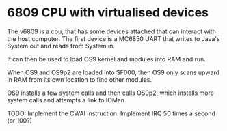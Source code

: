 6809 CPU with virtualised devices
=================================

The v6809 is a cpu, that has some devices attached that can interact
with the host computer.  The first device is a MC6850 UART that writes
to Java's System.out and reads from System.in.

It can then be used to load OS9 kernel and modules into RAM and run.

When OS9 and OS9p2 are loaded into $F000, then OS9 only scans upward in
RAM from its own location to find other modules.

OS9 installs a few system calls and then calls OS9p2, which installs
more system calls and attempts a link to IOMan.

TODO:
Implement the CWAI instruction. Implement IRQ 50 times a second (or 100?)

